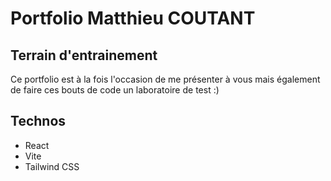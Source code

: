 # Portfolio Matthieu COUTANT

## Terrain d'entrainement
Ce portfolio est à la fois l'occasion de me présenter à vous mais également de faire ces bouts de code un laboratoire de test :) 


## Technos
- React
- Vite
- Tailwind CSS
